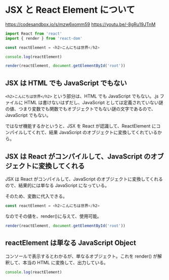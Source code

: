 # JSX と React Element について

https://codesandbox.io/s/mzw6xomm59
https://youtu.be/-8gRu19JTnM

```js
import React from 'react'
import { render } from 'react-dom'

const reactElement = <h2>こんにちは世界</h2>

console.log(reactElement)

render(reactElement, document.getElementById('root'))
```

## JSX は HTML でも JavaScript でもない

`<h2>こんにちは世界</h2>` という部分は、HTML でも JavaScript でもない。.js ファイルに HTML は書けないはずだし、JavaScript としては定義されていない謎の値、つまり変数でも関数でもオブジェクトでもない謎の文字であるので、JavaScript でもない。

ではなぜ機能するかというと、JSX を React が認識して、ReactElement にコンパイルしてくれて、結果 JavaScript のオブジェクトに変換してくれているから。

## JSX は React がコンパイルして、JavaScript のオブジェクトに変換してくれる

JSX は React がコンパイルして、JavaScript のオブジェクトに変換してくれるので、結果的には単なる JavaScript になっている。

そのため、変数に代入できる。

```js
const reactElement = <h2>こんにちは世界</h2>
```

なのでその値を、render()に与えて、使用可能。

```js
render(reactElement, document.getElementById('root'))
```

## reactElement は単なる JavaScript Object
コンソールで表示するとわかるが、単なるオブジェクト。これを render() が解釈して、本当の HTML に変換して、出力している。

```js
console.log(reactElement)
```

